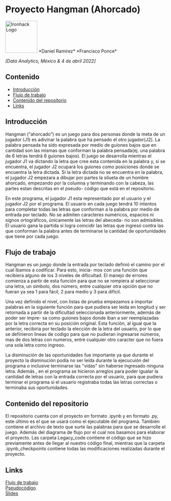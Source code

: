 
# Proyecto Hangman (Ahorcado)
<img src="https://bit.ly/2VnXWr2" alt="Ironhack Logo" width="100"/>
*Daniel Ramírez*
*Francisco Ponce*

*[Data Analytics, México & 4 de abril 2022]*

## Contenido


- [Introducción](#introducción)
- [Flujo de trabajo](#flujo-de-trabajo)
- [Contenido del repositorio](#contenido-del-repositorio)
- [Links](#links)


## Introducción

Hangman (“ahorcado”) es un juego para dos personas donde la meta de un jugador (J1) es adivinar la palabra que 
ha pensado el otro jugador(J2). La palabra pensada ha sido expresada por medio de guiones bajos que en cantidad 
son las mismas que conforman la palabra pensada(ej. una palabra de 6 letras tendrá 6 guiones bajos).
   El juego se desarrolla mientras el jugador J1 va dictando la letra que cree esta contenida en la palabra y, 
si se encuentra, el jugador J2 ocupará los guiones como posiciones donde se encuentra la letra dictada. 
   Si la letra dictada no se encuentra en la palabra, el jugador J2 empezara a dibujar por partes la silueta de
un hombre ahorcado, empezando por la columna y terminando con la cabeza, las partes estan descritas en el pseudo-
código que está en el repositorio.

En este programa, el jugador J1 esta representado por el usuario y el jugador J2 por el programa. El usuario en 
cada juego tendrá 10 intentos para completar todas las letras que conforman a la palabra por medio de entrada por
teclado. No se admiten caracteres numéricos, espacios ni signos ortográficos, únicamente las letras del abeceda-
rio son admisibles. El usuario gana la partida si logra coincidir las letras que ingresó contra las que conforman
la palabra antes de terminarse la cantidad de oportunidades que tiene por cada juego. 


## Flujo de trabajo

Hangman es un juego donde la entrada por teclado definió el camino por el cual ibamos a codificar. Para esto, inicia-
mos con una función que recibiera alguno de los 3 niveles de dificultad. El manejo de errores comienza a partir de
esta función para que no se rompiera al seleccionar una letra, un simbolo, dos número, entre cualquier otra opción
que no fueran ya sea 1 para fácil, 2 para medio y 3 para difícil. 

Una vez definido el nivel, con listas de prueba empezamos a importar palabras en la siguiente función para que pudiera
ser leída en longitud y ser retornada a partir de la dificultad seleccionada anteriormente, además de poder  ser impre-
sa como guiones bajos donde iban a ser reemplazadas por la letra correcta en su posición original. Esta función, al igual
que la anterior, recibiria por teclado la elección de la letra del usuario, por lo que se definieron lineas de codigo
para que no pudieran ingresarse números, mas de dos letras con numeros, entre cualquier otro caracter que no fuera una sola
letra como ingreso. 

La disminución de las oportunidades fue importante ya que durante el proyecto la disminución podía no ser leída durante la
ejecucuión del programa o inclusive terminarse las "vidas" sin haberse ingresado ninguna letra. Además , en el programa se hicieron arreglos para poder igualar la cantidad de letras con la entrada correcta por el usuario, para que pudiera terminar
el programa si el usuario registraba todas las letras correctas o terminaba sus oportunidades. 




## Contenido del repositorio

El repositorio cuenta con el proyecto en formato .ipynb y en formato .py, este último es el que se usará como el
ejecutable del programa. También contiene el archivo de texto que surte las palabras para que se desarrolle el juego.
Además del diagrama de flujo por el cual nos basamos para elaborar el proyecto.
Las carpeta Legacy_code contiene el código que se hizo previamente antes de llegar al nuestro código final, mientras que la
carpeta .ipynb_checkpoints contiene todas las modificaciones realizadas durante el proyecto. 


## Links

[Flujo de trabajo](https://lucid.app/lucidchart/471bc5f8-297c-42c7-8860-0945a2a78e9f/edit?invitationId=inv_14efcd87-82ca-4f84-afba-86d20796dbb7&referringApp=slack#)  
[Pseudocódigo](https://docs.google.com/document/d/1OX07BruAEH_KtiHDkboYBDaLUfI2RaPXt6fCERQ9p0U/edit)  
[Slides](https://docs.google.com/presentation/d/1XxSIoisNOwXswloXvkFB2z95bezzJsN8Cwmb8ulH2Xs/edit?usp=sharing)  


























